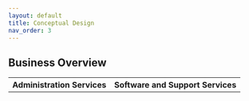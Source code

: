 ```yaml
---
layout: default
title: Conceptual Design
nav_order: 3
---
```


## Business Overview

<table border="0">
  <tr>
    <th>Administration Services</th>
    <th>Software and Support Services</th>
  </tr>
</table>
